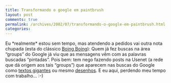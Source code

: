 ```yaml
---
title: Transformando o google em paintbrush
layout: post
comments: true
permalink: /archives/2002/07/transformando-o-google-em-paintbrush.html
categories:
---
```

Eu \*realmente\* estou sem tempo, mas atendendo a pedidos vai outra nota chupada (esta do clássico <a href="http://boingboing.net" >Boing Boing</a>): Quem já fez buscas na área &#8220;groups&#8221; do Google já viu que as mensagens vêm com as palavras buscadas &#8220;pintadas&#8221;. Pois bem: tem nego fazendo posts na Usenet (a rede que dá origem aos tais &#8220;groups&#8221;) que aparecem nas buscas do Google como <a href="http://groups.google.com/groups?q=hihihi&#038;selm=3d2daef8.31075143%40news.btinternet.com" >textos gigantes</a> ou mesmo <a href="http://groups.google.com/groups?q=sun+sky+land+rock+brightflowers+darkerock+lushgrass&#038;hl=en&#038;lr=&#038;ie=UTF-8&#038;oe=UTF-8&#038;selm=3d36a63f.13523305%40news.btinternet.com&#038;rnum=1" >desenhos</a>. E eu aqui, perdendo meu tempo com trabalho&#8230; :-)